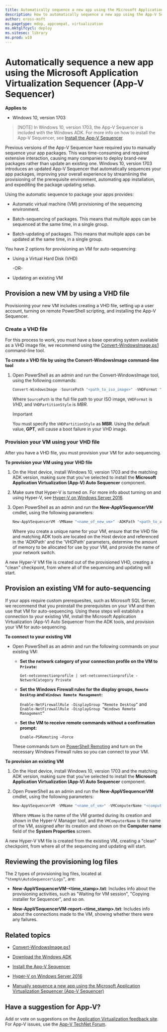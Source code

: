 ```yaml
---
title: Automatically sequence a new app using the Microsoft Application Virtualization Sequencer (App-V Sequencer) (Windows 10)
description: How to automatically sequence a new app using the App-V Sequencer
author: eross-msft
ms.pagetype: mdop, appcompat, virtualization
ms.mktglfcycl: deploy
ms.sitesec: library
ms.prod: w10
---
```



# Automatically sequence a new app using the Microsoft Application Virtualization Sequencer (App-V Sequencer)

**Applies to**
-   Windows 10, version 1703

>[NOTE]
>In Windows 10, version 1703, the App-V Sequencer is included with the Windows ADK. For more info on how to install the App-V Sequencer, see [Install the App-V Sequencer](appv-install-the-sequencer.md).

Previous versions of the App-V Sequencer have required you to manually sequence your app packages. This was time-consuming and required extensive interaction, causing many companies to deploy brand-new packages rather than update an existing one. Windows 10, version 1703 introduces an updated App-V Sequencer that automatically sequences your app packages, improving your overall experience by streamlining the provisioning of the prerequisite environment, automating app installation, and expediting the package updating setup.

Using the automatic sequence to package your apps provides:

- Automatic virtual machine (VM) provisioning of the sequencing environment.

- Batch-sequencing of packages. This means that multiple apps can be sequenced at the same time, in a single group.

- Batch-updating of packages. This means that multiple apps can be updated at the same time, in a single group.

You have 2 options for provisioning an VM for auto-sequencing:
- Using a Virtual Hard Disk (VHD)

    -OR-

- Updating an existing VM

## Provision a new VM by using a VHD file
Provisioning your new VM includes creating a VHD file, setting up a user account, turning on remote PowerShell scripting, and installing the App-V Sequencer.

### Create a VHD file
For this process to work, you must have a base operating system available as a VHD image file, we recommend using the [Convert-WindowsImage.ps1](https://gallery.technet.microsoft.com/scriptcenter/Convert-WindowsImageps1-0fe23a8f) command-line tool.

**To create a VHD file by using the Convert-WindowsImage command-line tool**
1. Open PowerShell as an admin and run the Convert-WindowsImage tool, using the following commands:

    ```ps1
    Convert-WindowsImage -SourcePath "<path_to_iso_image>" -VHDFormat "VHD" -VHDPartitionStyle "MBR"
    ```
    Where `SourcePath` is the full file path to your ISO image, `VHDFormat` is *VHD*, and `VHDPartitionStyle` is *MBR*. 
    
    >[!IMPORTANT]
    >You must specify the `VHDPartitionStyle` as **MBR**. Using the default value, **GPT**, will cause a boot failure in your VHD image.

### Provision your VM using your VHD file
After you have a VHD file, you must provision your VM for auto-sequencing.

**To provision your VM using your VHD file**
1. On the Host device, install Windows 10, version 1703 and the matching ADK version, making sure that you've selected to install the **Microsoft Application Virtualization (App-V) Auto Sequencer** component.

2. Make sure that Hyper-V is turned on. For more info about turning on and using Hyper-V, see [Hyper-V on Windows Server 2016](https://technet.microsoft.com/en-us/windows-server-docs/compute/hyper-v/hyper-v-on-windows-server).

3. Open PowerShell as an admin and run the **New-AppVSequencerVM** cmdlet, using the following parameters:

    ```ps1
    New-AppVSequencerVM -VMName "<name_of_new_vm>" -ADKPath "<path_to_adk_install_folder>" -VHDPath "<path_to_vhd_file>" -VMMemory <vm_memory_size> -VMSwitch "<name_of_network_switch>"
    ```
    
    Where you create a unique name for your VM, ensure that the VHD file and matching ADK tools are located on the Host device and referenced in the 'ADKPath' and the 'VHDPath' parameters, determine the amount of memory to be allocated for use by your VM, and provide the name of your network switch.

A new Hyper-V VM file is created out of the provisioned VHD, creating a "clean" checkpoint, from where all of the sequencing and updating will start.


## Provision an existing VM for auto-sequencing
If your apps require custom prerequesites, such as Microsoft SQL Server, we recommend that you preinstall the prerequisites on your VM and then use that VM for auto-sequencing. Using these steps will establish a connection to your existing VM, install the Microsoft Application Virtualization (App-V) Auto Sequencer from the ADK tools, and provision your VM for auto-sequencing.

**To connect to your existing VM**
- Open PowerShell as an admin and run the following commands on your existing VM:

    - **Set the network category of your connection profile on the VM to `Private`:** 
    
        `Get-netconnectionprofile | set-netconnectionprofile -NetworkCategory Private`
        
    - **Set the Windows Firewall rules for the display groups, `Remote Desktop` and `Windows Remote Management`:** 
    
        `Enable-NetFirewallRule -DisplayGroup “Remote Desktop”` and `Enable-NetFirewallRule -DisplayGroup “Windows Remote Management”`

    - **Set the VM to receive remote commands without a confirmation prompt:**
    
        `Enable-PSRemoting –Force`

    These commands turn on [PowerShell Remoting](https://msdn.microsoft.com/powershell/reference/5.1/Microsoft.PowerShell.Core/about/about_Remote) and turn on the necessary Windows Firewall rules so you can connect to your VM.

**To provision an existing VM**
1. On the Host device, install Windows 10, version 1703 and the matching ADK version, making sure that you've selected to install the **Microsoft Application Virtualization (App-V) Auto Sequencer** component.

2. Open PowerShell as an admin and run the **New-AppVSequencerVM** cmdlet, using the following parameters:

    ```ps1
    New-AppVSequencerVM -VMName "<name_of_vm>" -VMComputerName "<computer_name_for_vm>" -ADKPath "<path_to_adk_install_folder>"
    ```
    
    Where `VMName` is the name of the VM granted during its creation and shown in the Hyper-V Manager tool, and the `VMComputerName` is the name of the VM, assigned after its creation and shown on the **Computer name** field of the **System Properties** screen.

A new Hyper-V VM file is created from the existing VM, creating a "clean" checkpoint, from where all of the sequencing and updating will start.

## Reviewing the provisioning log files
The 2 types of provisioning log files, located at `“%temp%\AutoSequencer\Logs”`, are:

- **New-AppVSequencerVM-<time_stamp>.txt**: Includes info about the provisioning activities, such as "Waiting for VM session", "Copying installer for Sequencer", and so on.

- **New-AppVSequencerVM-report-<time_stamp>.txt**: Includes info about the connections made to the VM, showing whether there were any failures.

## Related topics
- [Convert-WindowsImage.ps1](https://gallery.technet.microsoft.com/scriptcenter/Convert-WindowsImageps1-0fe23a8f)

- [Download the Windows ADK](https://developer.microsoft.com/windows/hardware/windows-assessment-deployment-kit)

- [Install the App-V Sequencer](appv-install-the-sequencer.md)

- [Hyper-V on Windows Server 2016](https://technet.microsoft.com/en-us/windows-server-docs/compute/hyper-v/hyper-v-on-windows-server)

- [Manually sequence a new app using the Microsoft Application Virtualization Sequencer (App-V Sequencer)](appv-sequence-a-new-application.md)

## Have a suggestion for App-V?
Add or vote on suggestions on the [Application Virtualization feedback site](http://appv.uservoice.com/forums/280448-microsoft-application-virtualization).<br>For App-V issues, use the [App-V TechNet Forum](https://social.technet.microsoft.com/Forums/en-US/home?forum=mdopappv).

